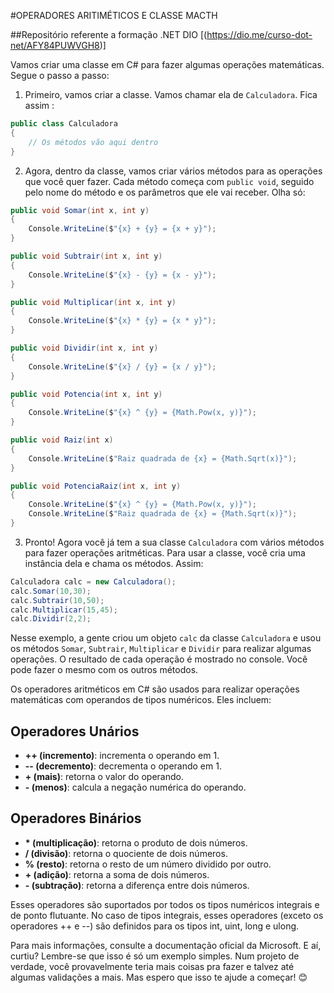 

#OPERADORES ARITIMÉTICOS E CLASSE MACTH

##Repositório referente a formação .NET DIO
[(https://dio.me/curso-dot-net/AFY84PUWVGH8)]

Vamos criar uma classe em C# para fazer algumas operações matemáticas. Segue o passo a passo:

1. Primeiro, vamos criar a classe. Vamos chamar ela de `Calculadora`. Fica assim :

```csharp
public class Calculadora
{
    // Os métodos vão aqui dentro
}
```

2. Agora, dentro da classe, vamos criar vários métodos para as operações que você quer fazer. Cada método começa com `public void`, seguido pelo nome do método e os parâmetros que ele vai receber. Olha só:

```csharp
public void Somar(int x, int y)
{
    Console.WriteLine($"{x} + {y} = {x + y}");
}

public void Subtrair(int x, int y)
{
    Console.WriteLine($"{x} - {y} = {x - y}");
}

public void Multiplicar(int x, int y)
{
    Console.WriteLine($"{x} * {y} = {x * y}");
}

public void Dividir(int x, int y)
{
    Console.WriteLine($"{x} / {y} = {x / y}");
}

public void Potencia(int x, int y)
{
    Console.WriteLine($"{x} ^ {y} = {Math.Pow(x, y)}");
}

public void Raiz(int x)
{
    Console.WriteLine($"Raiz quadrada de {x} = {Math.Sqrt(x)}");
}

public void PotenciaRaiz(int x, int y)
{
    Console.WriteLine($"{x} ^ {y} = {Math.Pow(x, y)}");
    Console.WriteLine($"Raiz quadrada de {x} = {Math.Sqrt(x)}");
}
```

3. Pronto! Agora você já tem a sua classe `Calculadora` com vários métodos para fazer operações aritméticas. Para usar a classe, você cria uma instância dela e chama os métodos. Assim:

```csharp
Calculadora calc = new Calculadora();
calc.Somar(10,30);
calc.Subtrair(10,50);
calc.Multiplicar(15,45);
calc.Dividir(2,2);
```

Nesse exemplo, a gente criou um objeto `calc` da classe `Calculadora` e usou os métodos `Somar`, `Subtrair`, `Multiplicar` e `Dividir` para realizar algumas operações. O resultado de cada operação é mostrado no console. Você pode fazer o mesmo com os outros métodos.

Os operadores aritméticos em C# são usados para realizar operações matemáticas com operandos de tipos numéricos. Eles incluem:

## Operadores Unários

- **++ (incremento)**: incrementa o operando em 1.
- **-- (decremento)**: decrementa o operando em 1.
- **+ (mais)**: retorna o valor do operando.
- **- (menos)**: calcula a negação numérica do operando.

## Operadores Binários

- **\* (multiplicação)**: retorna o produto de dois números.
- **/ (divisão)**: retorna o quociente de dois números.
- **% (resto)**: retorna o resto de um número dividido por outro.
- **+ (adição)**: retorna a soma de dois números.
- **- (subtração)**: retorna a diferença entre dois números.

Esses operadores são suportados por todos os tipos numéricos integrais e de ponto flutuante. No caso de tipos integrais, esses operadores (exceto os operadores ++ e --) são definidos para os tipos int, uint, long e ulong.

Para mais informações, consulte a documentação oficial da Microsoft. E aí, curtiu? Lembre-se que isso é só um exemplo simples. Num projeto de verdade, você provavelmente teria mais coisas pra fazer e talvez até algumas validações a mais. Mas espero que isso te ajude a começar! 😊